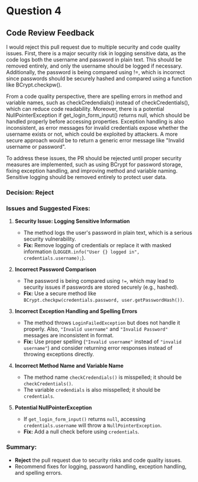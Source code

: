 
# Question 4

## Code Review Feedback

I would reject this pull request due to multiple security and code quality issues. First, there is a major security risk in logging sensitive data, as the code logs both the username and password in plain text. This should be removed entirely, and only the username should be logged if necessary. Additionally, the password is being compared using !=, which is incorrect since passwords should be securely hashed and compared using a function like BCrypt.checkpw().

From a code quality perspective, there are spelling errors in method and variable names, such as checkCredendials() instead of checkCredentials(), which can reduce code readability. Moreover, there is a potential NullPointerException if get_login_form_input() returns null, which should be handled properly before accessing properties. Exception handling is also inconsistent, as error messages for invalid credentials expose whether the username exists or not, which could be exploited by attackers. A more secure approach would be to return a generic error message like "Invalid username or password".

To address these issues, the PR should be rejected until proper security measures are implemented, such as using BCrypt for password storage, fixing exception handling, and improving method and variable naming. Sensitive logging should be removed entirely to protect user data.


### Decision: **Reject**

### Issues and Suggested Fixes:

1. **Security Issue: Logging Sensitive Information**  
   - The method logs the user's password in plain text, which is a serious security vulnerability.  
   - **Fix:** Remove logging of credentials or replace it with masked information (`LOGGER.info("User {} logged in", credentials.username);`).  

2. **Incorrect Password Comparison**  
   - The password is being compared using `!=`, which may lead to security issues if passwords are stored securely (e.g., hashed).  
   - **Fix:** Use a secure method like `BCrypt.checkpw(credentials.password, user.getPasswordHash())`.  

3. **Incorrect Exception Handling and Spelling Errors**  
   - The method throws `LoginFailedException` but does not handle it properly. Also, `"Invalid username"` and `"Invalid Password"` messages are inconsistent in format.  
   - **Fix:** Use proper spelling (`"Invalid username"` instead of `"invalid username"`) and consider returning error responses instead of throwing exceptions directly.  

4. **Incorrect Method Name and Variable Name**  
   - The method name `checkCredendials()` is misspelled; it should be `checkCredentials()`.  
   - The variable `credendials` is also misspelled; it should be `credentials`.  

5. **Potential NullPointerException**  
   - If `get_login_form_input()` returns `null`, accessing `credentials.username` will throw a `NullPointerException`.  
   - **Fix:** Add a null check before using `credentials`.  

### Summary:
- **Reject** the pull request due to security risks and code quality issues.  
- Recommend fixes for logging, password handling, exception handling, and spelling errors.  
